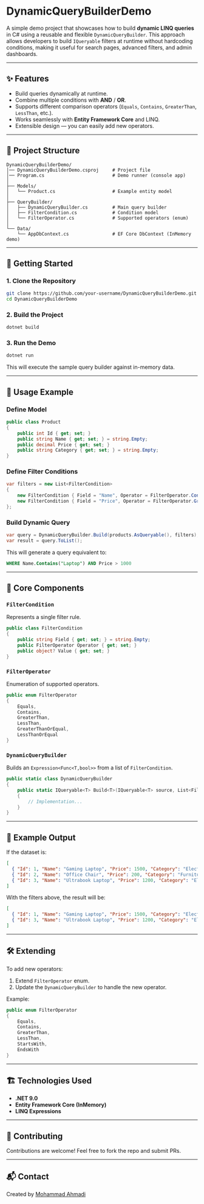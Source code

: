# DynamicQueryBuilderDemo

A simple demo project that showcases how to build **dynamic LINQ queries** in C# using a reusable and flexible `DynamicQueryBuilder`. This approach allows developers to build `IQueryable` filters at runtime without hardcoding conditions, making it useful for search pages, advanced filters, and admin dashboards.

---

## ✨ Features
- Build queries dynamically at runtime.
- Combine multiple conditions with **AND** / **OR**.
- Supports different comparison operators (`Equals`, `Contains`, `GreaterThan`, `LessThan`, etc.).
- Works seamlessly with **Entity Framework Core** and LINQ.
- Extensible design — you can easily add new operators.

---

## 📂 Project Structure
```
DynamicQueryBuilderDemo/
│── DynamicQueryBuilderDemo.csproj     # Project file
│── Program.cs                         # Demo runner (console app)
│
├── Models/
│   └── Product.cs                     # Example entity model
│
├── QueryBuilder/
│   ├── DynamicQueryBuilder.cs         # Main query builder
│   ├── FilterCondition.cs             # Condition model
│   └── FilterOperator.cs              # Supported operators (enum)
│
└── Data/
    └── AppDbContext.cs                # EF Core DbContext (InMemory demo)
```

---

## 🚀 Getting Started

### 1. Clone the Repository
```bash
git clone https://github.com/your-username/DynamicQueryBuilderDemo.git
cd DynamicQueryBuilderDemo
```

### 2. Build the Project
```bash
dotnet build
```

### 3. Run the Demo
```bash
dotnet run
```

This will execute the sample query builder against in-memory data.

---

## 🔧 Usage Example

### Define Model
```csharp
public class Product
{
    public int Id { get; set; }
    public string Name { get; set; } = string.Empty;
    public decimal Price { get; set; }
    public string Category { get; set; } = string.Empty;
}
```

### Define Filter Conditions
```csharp
var filters = new List<FilterCondition>
{
    new FilterCondition { Field = "Name", Operator = FilterOperator.Contains, Value = "Laptop" },
    new FilterCondition { Field = "Price", Operator = FilterOperator.GreaterThan, Value = 1000M }
};
```

### Build Dynamic Query
```csharp
var query = DynamicQueryBuilder.Build(products.AsQueryable(), filters);
var result = query.ToList();
```

This will generate a query equivalent to:
```sql
WHERE Name.Contains("Laptop") AND Price > 1000
```

---

## 🧩 Core Components

### `FilterCondition`
Represents a single filter rule.
```csharp
public class FilterCondition
{
    public string Field { get; set; } = string.Empty;
    public FilterOperator Operator { get; set; }
    public object? Value { get; set; }
}
```

### `FilterOperator`
Enumeration of supported operators.
```csharp
public enum FilterOperator
{
    Equals,
    Contains,
    GreaterThan,
    LessThan,
    GreaterThanOrEqual,
    LessThanOrEqual
}
```

### `DynamicQueryBuilder`
Builds an `Expression<Func<T,bool>>` from a list of `FilterCondition`.
```csharp
public static class DynamicQueryBuilder
{
    public static IQueryable<T> Build<T>(IQueryable<T> source, List<FilterCondition> filters)
    {
        // Implementation...
    }
}
```

---

## 📖 Example Output
If the dataset is:
```json
[
  { "Id": 1, "Name": "Gaming Laptop", "Price": 1500, "Category": "Electronics" },
  { "Id": 2, "Name": "Office Chair", "Price": 200, "Category": "Furniture" },
  { "Id": 3, "Name": "Ultrabook Laptop", "Price": 1200, "Category": "Electronics" }
]
```

With the filters above, the result will be:
```json
[
  { "Id": 1, "Name": "Gaming Laptop", "Price": 1500, "Category": "Electronics" },
  { "Id": 3, "Name": "Ultrabook Laptop", "Price": 1200, "Category": "Electronics" }
]
```

---

## 🛠️ Extending
To add new operators:
1. Extend `FilterOperator` enum.
2. Update the `DynamicQueryBuilder` to handle the new operator.

Example:
```csharp
public enum FilterOperator
{
    Equals,
    Contains,
    GreaterThan,
    LessThan,
    StartsWith,
    EndsWith
}
```

---

## 🏗️ Technologies Used
- **.NET 9.0**
- **Entity Framework Core (InMemory)**
- **LINQ Expressions**

---

## 🤝 Contributing
Contributions are welcome! Feel free to fork the repo and submit PRs.

---

## 📬 Contact
Created by [Mohammad Ahmadi](mailto:mhd.ahmadi.dev@gmail.com)
